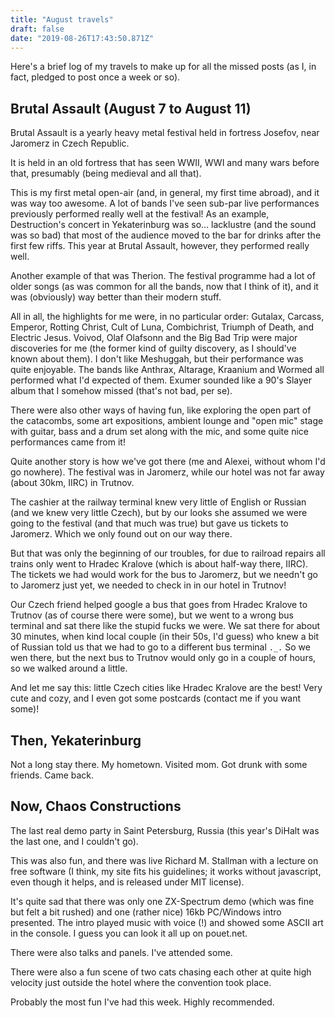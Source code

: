 ```yaml
---
title: "August travels"
draft: false
date: "2019-08-26T17:43:50.871Z"
---
```


Here's a brief log of my travels to make up for all the missed posts (as I, in fact, pledged to post once a week or so).

## Brutal Assault (August 7 to August 11)

Brutal Assault is a yearly heavy metal festival held in fortress Josefov, near Jaromerz in Czech Republic.

It is held in an old fortress that has seen WWII, WWI and many wars before that, presumably (being medieval and all that).

This is my first metal open-air (and, in general, my first time abroad), and it was way too awesome. A lot of bands I've seen sub-par live performances previously performed really well at the festival! As an example, Destruction's concert in Yekaterinburg was so... lacklustre (and the sound was so bad) that most of the audience moved to the bar for drinks after the first few riffs. This year at Brutal Assault, however, they performed really well.

Another example of that was Therion. The festival programme had a lot of older songs (as was common for all the bands, now that I think of it), and it was (obviously) way better than their modern stuff.

All in all, the highlights for me were, in no particular order: Gutalax, Carcass, Emperor, Rotting Christ, Cult of Luna, Combichrist, Triumph of Death, and Electric Jesus. Voivod, Olaf Olafsonn and the Big Bad Trip were major discoveries for me (the former kind of guilty discovery, as I should've known about them). I don't like Meshuggah, but their performance was quite enjoyable. The bands like Anthrax, Altarage, Kraanium and Wormed all performed what I'd expected of them. Exumer sounded like a 90's Slayer album that I somehow missed (that's not bad, per se).

There were also other ways of having fun, like exploring the open part of the catacombs, some art expositions, ambient lounge and "open mic" stage with guitar, bass and a drum set along with the mic, and some quite nice performances came from it!

Quite another story is how we've got there (me and Alexei, without whom I'd go nowhere). The festival was in Jaromerz, while our hotel was not far away (about 30km, IIRC) in Trutnov.

The cashier at the railway terminal knew very little of English or Russian (and we knew very little Czech), but by our looks she assumed we were going to the festival (and that much was true) but gave us tickets to Jaromerz. Which we only found out on our way there.

But that was only the beginning of our troubles, for due to railroad repairs all trains only went to Hradec Kralove (which is about half-way there, IIRC). The tickets we had would work for the bus to Jaromerz, but we needn't go to Jaromerz just yet, we needed to check in in our hotel in Trutnov!

Our Czech friend helped google a bus that goes from Hradec Kralove to Trutnov (as of course there were some), but we went to a wrong bus terminal and sat there like the stupid fucks we were. We sat there for about 30 minutes, when kind local couple (in their 50s, I'd guess) who knew a bit of Russian told us that we had to go to a different bus terminal `._.` So we wen there, but the next bus to Trutnov would only go in a couple of hours, so we walked around a little.

And let me say this: little Czech cities like Hradec Kralove are the best! Very cute and cozy, and I even got some postcards (contact me if you want some)!

## Then, Yekaterinburg

Not a long stay there. My hometown. Visited mom. Got drunk with some friends. Came back.

## Now, Chaos Constructions

The last real demo party in Saint Petersburg, Russia (this year's DiHalt was the last one, and I couldn't go).

This was also fun, and there was live Richard M. Stallman with a lecture on free software (I think, my site fits his guidelines; it works without javascript, even though it helps, and is released under MIT license).

It's quite sad that there was only one ZX-Spectrum demo (which was fine but felt a bit rushed) and one (rather nice) 16kb PC/Windows intro presented. The intro played music with voice (!) and showed some ASCII art in the console. I guess you can look it all up on pouet.net.

There were also talks and panels. I've attended some.

There were also a fun scene of two cats chasing each other at quite high velocity just outside the hotel where the convention took place.

Probably the most fun I've had this week. Highly recommended.
